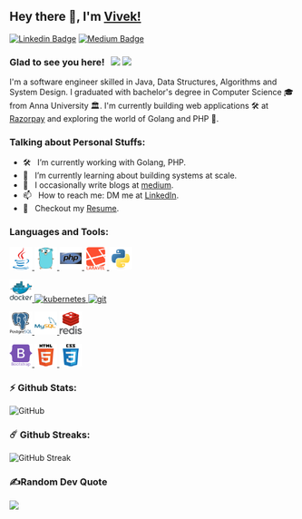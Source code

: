 ## Hey there 👋, I'm [Vivek!](https://github.com/vivek0079/)

[![Linkedin Badge](https://img.shields.io/badge/linkedin-%230077B5.svg?&style=for-the-badge&logo=linkedin&logoColor=white)](https://linkedin.com/in/vivek0079)
[![Medium Badge](https://img.shields.io/badge/medium%20-%23323330.svg?&style=for-the-badge&logo=lbry&logoColor=white)](https://medium.com/@vivek0079/)

### Glad to see you here! &nbsp; ![](https://badges.pufler.dev/visits/vivek0079/vivek0079?style=flat-square&color=black&logo=github) ![](https://badges.pufler.dev/repos/vivek0079?style=flat-square&color=black&logo=github)

I'm a software engineer skilled in Java, Data Structures, Algorithms and System Design. I graduated with bachelor's degree in Computer Science 🎓 from Anna University 🏛.
I'm currently building web applications 🛠 at [Razorpay](https://github.com/razorpay/) and exploring the world of Golang and PHP 🚀.

### Talking about Personal Stuffs:

- 🛠 &nbsp; I’m currently working with Golang, PHP.
- 🚀 &nbsp; I’m currently learning about building systems at scale.
- 📰 &nbsp; I occasionally write blogs at [medium](https://medium.com/@vivek0079).
- 📫 &nbsp; How to reach me: DM me at [LinkedIn](https://linkedin.com/vivek0079).
- 📝 &nbsp; Checkout my [Resume]().

<h3 align="left">Languages and Tools:</h3>
<p align="left"> <a href="https://www.java.com" target="_blank" rel="noreferrer" title="Java"> <img src="https://raw.githubusercontent.com/devicons/devicon/master/icons/java/java-original.svg" alt="java" width="40" height="40" /> </a>
<a href="https://golang.org" target="_blank" rel="noreferrer" title="Golang"> <img src="https://raw.githubusercontent.com/devicons/devicon/master/icons/go/go-original.svg" alt="go" width="40" height="40" /> </a>
<a href="https://www.php.net" target="_blank" rel="noreferrer" title="Php"> <img src="https://raw.githubusercontent.com/devicons/devicon/master/icons/php/php-original.svg" alt="php" width="40" height="40" /> </a>
<a href="https://laravel.com/" target="_blank" rel="noreferrer" title="Laravel"> <img src="https://raw.githubusercontent.com/devicons/devicon/master/icons/laravel/laravel-plain-wordmark.svg" alt="laravel" width="40" height="40" /> </a>
<a href="https://www.python.org" target="_blank" rel="noreferrer" title="Python"> <img src="https://raw.githubusercontent.com/devicons/devicon/master/icons/python/python-original.svg" alt="python" width="40" height="40" /> </a>
  
  
<!-- <a href="https://aws.amazon.com" target="_blank" rel="noreferrer" title="AWS"> <img src="https://raw.githubusercontent.com/devicons/devicon/master/icons/amazonwebservices/amazonwebservices-original-wordmark.svg" alt="aws" width="40" height="40" /> </a> -->
<a href="https://www.docker.com/" target="_blank" rel="noreferrer" title="Docker"> <img src="https://raw.githubusercontent.com/devicons/devicon/master/icons/docker/docker-original-wordmark.svg" alt="docker" width="40" height="40" /> </a>
<a href="https://kubernetes.io" target="_blank" rel="noreferrer"> <img src="https://www.vectorlogo.zone/logos/kubernetes/kubernetes-icon.svg" alt="kubernetes" width="40" height="40" /> </a>
<a href="https://git-scm.com/" target="_blank" rel="noreferrer" title="Git"> <img src="https://www.vectorlogo.zone/logos/git-scm/git-scm-icon.svg" alt="git" width="40" height="40"/> </a>
  
<a href="https://www.postgresql.org" target="_blank" rel="noreferrer" title="PostgreSQL"> <img src="https://raw.githubusercontent.com/devicons/devicon/master/icons/postgresql/postgresql-original-wordmark.svg" alt="postgresql" width="40" height="40" /> </a>
<a href="https://www.mysql.org" target="_blank" rel="noreferrer" title="MySQL"> <img src="https://github.com/devicons/devicon/blob/master/icons/mysql/mysql-original-wordmark.svg" alt="mysql" width="40" height="40" /> </a>
<a href="https://redis.io" target="_blank" rel="noreferrer" title="Redis"> <img src="https://raw.githubusercontent.com/devicons/devicon/master/icons/redis/redis-original-wordmark.svg" alt="redis" width="40" height="40" /> </a>
  
<a href="https://getbootstrap.com" target="_blank" rel="noreferrer" title="Bootstrap"> <img src="https://raw.githubusercontent.com/devicons/devicon/master/icons/bootstrap/bootstrap-plain-wordmark.svg" alt="bootstrap" width="40" height="40" /> </a>
<a href="https://www.w3.org/html/" target="_blank" rel="noreferrer" title="HTML5"> <img src="https://raw.githubusercontent.com/devicons/devicon/master/icons/html5/html5-original-wordmark.svg" alt="html5" width="40" height="40" /> </a>
<a href="https://www.w3schools.com/css/" target="_blank" rel="noreferrer" title="CSS3"> <img src="https://raw.githubusercontent.com/devicons/devicon/master/icons/css3/css3-original-wordmark.svg" alt="css3" width="40" height="40" /> </a> </p>

### ⚡ Github Stats:
![GitHub](https://github-readme-stats.vercel.app/api?username=vivek0079&theme=monokai&hide_border=true&include_all_commits=true&count_private=true)


### ☄️ Github Streaks:
![GitHub Streak](https://github-readme-streak-stats.herokuapp.com/?user=vivek0079&theme=monokai&hide_border=true)

### ✍️Random Dev Quote
![](https://quotes-github-readme.vercel.app/api?type=horizontal&theme=dark)

